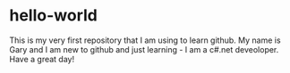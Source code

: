 # hello-world
This is my very first repository that I am using to learn github.
My name is Gary and I am new to github and just learning - I am a c#.net deveoloper.
Have a great day!
